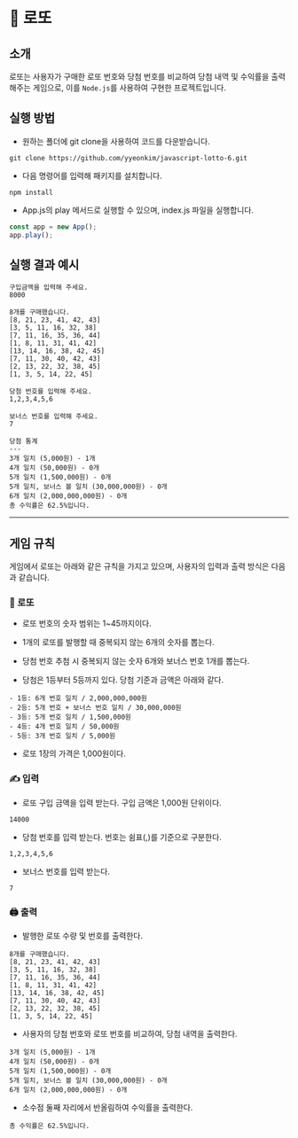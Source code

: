 # 🎰 로또

## 소개

로또는 사용자가 구매한 로또 번호와 당첨 번호를 비교하여 당첨 내역 및 수익률을 출력해주는 게임으로, 이를 `Node.js`를 사용하여 구현한 프로젝트입니다.

## 실행 방법

- 원하는 폴더에 git clone을 사용하여 코드를 다운받습니다.

```
git clone https://github.com/yyeonkim/javascript-lotto-6.git
```

- 다음 명령어를 입력해 패키지를 설치합니다.

```
npm install
```

- App.js의 play 메서드로 실행할 수 있으며, index.js 파일을 실행합니다.

```javascript
const app = new App();
app.play();
```

## 실행 결과 예시

```
구입금액을 입력해 주세요.
8000

8개를 구매했습니다.
[8, 21, 23, 41, 42, 43]
[3, 5, 11, 16, 32, 38]
[7, 11, 16, 35, 36, 44]
[1, 8, 11, 31, 41, 42]
[13, 14, 16, 38, 42, 45]
[7, 11, 30, 40, 42, 43]
[2, 13, 22, 32, 38, 45]
[1, 3, 5, 14, 22, 45]

당첨 번호를 입력해 주세요.
1,2,3,4,5,6

보너스 번호를 입력해 주세요.
7

당첨 통계
---
3개 일치 (5,000원) - 1개
4개 일치 (50,000원) - 0개
5개 일치 (1,500,000원) - 0개
5개 일치, 보너스 볼 일치 (30,000,000원) - 0개
6개 일치 (2,000,000,000원) - 0개
총 수익률은 62.5%입니다.
```

---

## 게임 규칙

게임에서 로또는 아래와 같은 규칙을 가지고 있으며, 사용자의 입력과 출력 방식은 다음과 같습니다.

### 💸 로또

- 로또 번호의 숫자 범위는 1~45까지이다.

- 1개의 로또를 발행할 때 중복되지 않는 6개의 숫자를 뽑는다.

- 당첨 번호 추첨 시 중복되지 않는 숫자 6개와 보너스 번호 1개를 뽑는다.

- 당첨은 1등부터 5등까지 있다. 당첨 기준과 금액은 아래와 같다.

```
- 1등: 6개 번호 일치 / 2,000,000,000원
- 2등: 5개 번호 + 보너스 번호 일치 / 30,000,000원
- 3등: 5개 번호 일치 / 1,500,000원
- 4등: 4개 번호 일치 / 50,000원
- 5등: 3개 번호 일치 / 5,000원
```

- 로또 1장의 가격은 1,000원이다.

### ✍️ 입력

- 로또 구입 금액을 입력 받는다. 구입 금액은 1,000원 단위이다.

```
14000
```

- 당첨 번호를 입력 받는다. 번호는 쉼표(,)를 기준으로 구분한다.

```
1,2,3,4,5,6
```

- 보너스 번호를 입력 받는다.

```
7
```

### 🖨️ 출력

- 발행한 로또 수량 및 번호를 출력한다.

```
8개를 구매했습니다.
[8, 21, 23, 41, 42, 43]
[3, 5, 11, 16, 32, 38]
[7, 11, 16, 35, 36, 44]
[1, 8, 11, 31, 41, 42]
[13, 14, 16, 38, 42, 45]
[7, 11, 30, 40, 42, 43]
[2, 13, 22, 32, 38, 45]
[1, 3, 5, 14, 22, 45]
```

- 사용자의 당첨 번호와 로또 번호를 비교하여, 당첨 내역을 출력한다.

```
3개 일치 (5,000원) - 1개
4개 일치 (50,000원) - 0개
5개 일치 (1,500,000원) - 0개
5개 일치, 보너스 볼 일치 (30,000,000원) - 0개
6개 일치 (2,000,000,000원) - 0개
```

- 소수점 둘째 자리에서 반올림하여 수익률을 출력한다.

```
총 수익률은 62.5%입니다.
```
